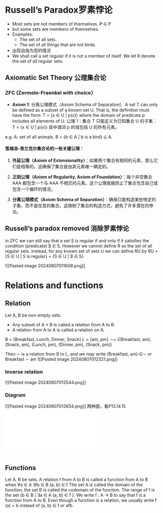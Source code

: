 # Russell’s Paradox罗素悖论
- Most sets are not members of themselves.
P̸ ∈ P
- but some sets are members of themselves. 
- Examples: 
	- The set of all sets. 
	- The set of all things that are not birds.
- 出现自指为否的情况
- We shall call a set regular if it is not a member of itself. We let R denote the set of all regular sets.

## Axiomatic Set Theory 公理集合论

###  ZFC (Zermelo-Fraenkel with choice）
- **Axiom 1:** 分离公理模式（Axiom Schema of Separation）
	A set T can only be defined as a subset of a known set U. That is, the definition must have the form: T = {x ∈ U | p(x)} where the domain of predicate p includes all elements of U.
	公理 1：集合 T 只能定义为已知集合 U 的子集：
	T = {x ∈ U | p(x)} 其中谓词 p 的域包括 U 的所有元素。

e.g. A: set of all animals. B = {b ∈ A | b is a bird} ⊆ A.
#### 策梅洛-弗兰克尔集合论的一些关键公理：

1. **外延公理（Axiom of Extensionality）**：如果两个集合有相同的元素，那么它们是相等的。这确保了集合是由其元素唯一确定的。
    
2. **正则公理（Axiom of Regularity, Axiom of Foundation）**：每个非空集合 AAA 都包含一个与 AAA 不相交的元素。这个公理直接防止了集合包含自己或包含一个循环的情况。
    
3. **分离公理模式（Axiom Schema of Separation）**：确保只能构造某些特定的子集，而不是任意的集合。这限制了集合的构造方式，避免了许多潜在的悖论。
## Russell’s paradox removed 消除罗素悖论
in ZFC we can still say that a set S is regular if and only if it satisfies the condition (predicate) S̸ ∈ S. However we cannot define R as the set of all regular sets. Instead, for any known set of sets U we can define RU by 
RU = {S ∈ U | S is regular} = {S ∈ U | S̸ ∈ S}


![[Pasted image 20240807011608.png]]


# Relations and functions

## Relation
Let A, B be non-empty sets. 
- Any subset of A × B is called a relation from A to B. 
- A relation from A to A is called a relation on A.


B = {Breakfast, Lunch, Dinner, Snack} L = {am, pm} 
∼= {(Breakfast, am), (Snack, am), (Lunch, pm), (Dinner, pm), (Snack, pm)}

Then ∼ is a relation from B to L, and we may write (Breakfast, am) ∈∼ or Breakfast ∼ am
![[Pasted image 20240807012321.png]]

### Inverse relation
![[Pasted image 20240807012544.png]]

### Diagram
![[Pasted image 20240807012654.png]]
两种图，看P13.14.15
![](Anu_Study/01-ANU/6005Math/WEEK2/Lecture_6.pdf)


## Functions

Let A, B be sets. A relation f from A to B is called a function from A to B when 
∀a ∈ A ∃!b ∈ B (a, b) ∈ f 
The set A is called the domain of the function; the set B is called the codomain of the function. The range of f is the set 
{b ∈ B | ∃a ∈ A (a, b) ∈ f }. 
We write f : A → B to say that f is a function from A to B. Even though a function is a relation, we usually write f (a) = b instead of (a, b) ∈ f or afb.


































